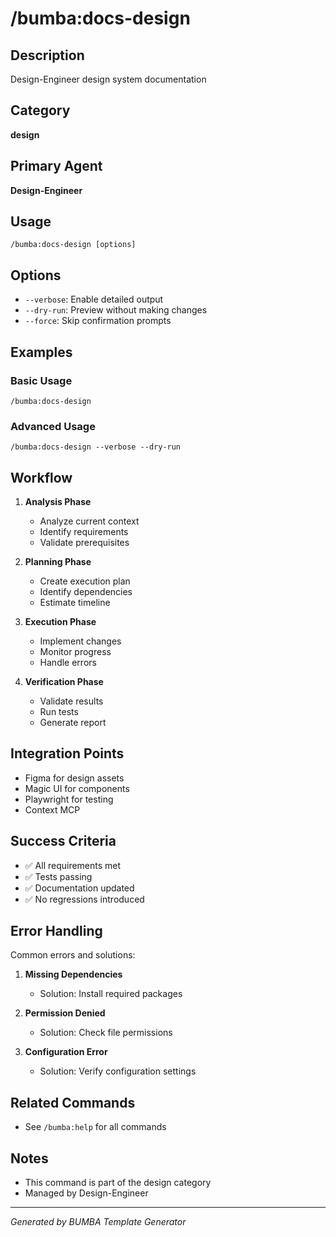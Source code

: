 # /bumba:docs-design

## Description
Design-Engineer design system documentation

## Category
**design**

## Primary Agent
**Design-Engineer**

## Usage
```
/bumba:docs-design [options]
```

## Options
- `--verbose`: Enable detailed output
- `--dry-run`: Preview without making changes
- `--force`: Skip confirmation prompts

## Examples

### Basic Usage
```
/bumba:docs-design
```

### Advanced Usage
```
/bumba:docs-design --verbose --dry-run
```

## Workflow

1. **Analysis Phase**
   - Analyze current context
   - Identify requirements
   - Validate prerequisites

2. **Planning Phase**
   - Create execution plan
   - Identify dependencies
   - Estimate timeline

3. **Execution Phase**
   - Implement changes
   - Monitor progress
   - Handle errors

4. **Verification Phase**
   - Validate results
   - Run tests
   - Generate report

## Integration Points

- Figma for design assets
- Magic UI for components
- Playwright for testing
- Context MCP

## Success Criteria

- ✅ All requirements met
- ✅ Tests passing
- ✅ Documentation updated
- ✅ No regressions introduced

## Error Handling

Common errors and solutions:

1. **Missing Dependencies**
   - Solution: Install required packages
   
2. **Permission Denied**
   - Solution: Check file permissions
   
3. **Configuration Error**
   - Solution: Verify configuration settings

## Related Commands

- See `/bumba:help` for all commands

## Notes

- This command is part of the design category
- Managed by Design-Engineer


---
*Generated by BUMBA Template Generator*
